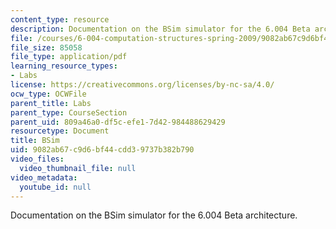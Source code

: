 ```yaml
---
content_type: resource
description: Documentation on the BSim simulator for the 6.004 Beta architecture.
file: /courses/6-004-computation-structures-spring-2009/9082ab67c9d6bf44cdd39737b382b790_MIT6_004s09_lab_tool_bsim.pdf
file_size: 85058
file_type: application/pdf
learning_resource_types:
- Labs
license: https://creativecommons.org/licenses/by-nc-sa/4.0/
ocw_type: OCWFile
parent_title: Labs
parent_type: CourseSection
parent_uid: 809a46a0-df5c-efe1-7d42-984488629429
resourcetype: Document
title: BSim
uid: 9082ab67-c9d6-bf44-cdd3-9737b382b790
video_files:
  video_thumbnail_file: null
video_metadata:
  youtube_id: null
---
```

Documentation on the BSim simulator for the 6.004 Beta architecture.